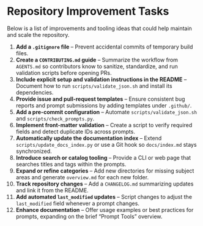 # Repository Improvement Tasks

Below is a list of improvements and tooling ideas that could help maintain and scale the repository.

1. **Add a `.gitignore` file** – Prevent accidental commits of temporary build files.
1. **Create a `CONTRIBUTING.md` guide** – Summarize the workflow from `AGENTS.md` so contributors know to sanitize, standardize, and run validation scripts before opening PRs.
1. **Include explicit setup and validation instructions in the README** – Document how to run `scripts/validate_json.sh` and install its dependencies.
1. **Provide issue and pull-request templates** – Ensure consistent bug reports and prompt submissions by adding templates under `.github/`.
1. **Add a pre-commit configuration** – Automate `scripts/validate_json.sh` and `scripts/check_prompts.py`.
1. **Implement front-matter validation** – Create a script to verify required fields and detect duplicate IDs across prompts.
1. **Automatically update the documentation index** – Extend `scripts/update_docs_index.py` or use a Git hook so `docs/index.md` stays synchronized.
1. **Introduce search or catalog tooling** – Provide a CLI or web page that searches titles and tags within the prompts.
1. **Expand or refine categories** – Add new directories for missing subject areas and generate `overview.md` for each new folder.
1. **Track repository changes** – Add a `CHANGELOG.md` summarizing updates and link it from the README.
1. **Add automated `last_modified` updates** – Script changes to adjust the `last_modified` field whenever a prompt changes.
1. **Enhance documentation** – Offer usage examples or best practices for prompts, expanding on the brief “Prompt Tools” overview.
